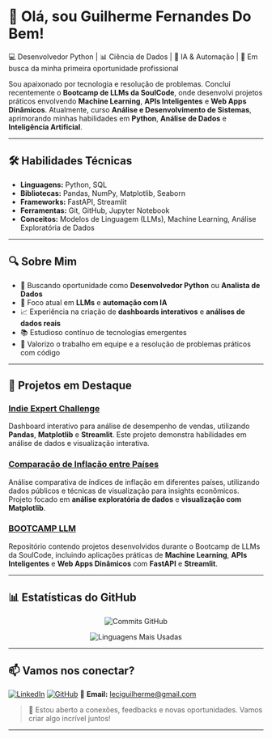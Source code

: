 # 👋 Olá, sou Guilherme Fernandes Do Bem!

💻 Desenvolvedor Python | 📊 Ciência de Dados | 🤖 IA & Automação | 🚀 Em busca da minha primeira oportunidade profissional

Sou apaixonado por tecnologia e resolução de problemas. Concluí recentemente o **Bootcamp de LLMs da SoulCode**, onde desenvolvi projetos práticos envolvendo **Machine Learning**, **APIs Inteligentes** e **Web Apps Dinâmicos**. Atualmente, curso **Análise e Desenvolvimento de Sistemas**, aprimorando minhas habilidades em **Python**, **Análise de Dados** e **Inteligência Artificial**.

---

## 🛠️ Habilidades Técnicas

- **Linguagens:** Python, SQL
- **Bibliotecas:** Pandas, NumPy, Matplotlib, Seaborn
- **Frameworks:** FastAPI, Streamlit
- **Ferramentas:** Git, GitHub, Jupyter Notebook
- **Conceitos:** Modelos de Linguagem (LLMs), Machine Learning, Análise Exploratória de Dados

---

## 🔍 Sobre Mim

- 🎯 Buscando oportunidade como **Desenvolvedor Python** ou **Analista de Dados**
- 🧠 Foco atual em **LLMs** e **automação com IA**
- 📈 Experiência na criação de **dashboards interativos** e **análises de dados reais**
- 📚 Estudioso contínuo de tecnologias emergentes
- 👥 Valorizo o trabalho em equipe e a resolução de problemas práticos com código

---

## 🚀 Projetos em Destaque

### [Indie Expert Challenge](https://github.com/GuilhermeFer29/indie_expert_challenge)
Dashboard interativo para análise de desempenho de vendas, utilizando **Pandas**, **Matplotlib** e **Streamlit**. Este projeto demonstra habilidades em análise de dados e visualização interativa.

### [Comparação de Inflação entre Países](https://github.com/GuilhermeFer29/Comparacao_inflacao_paises)
Análise comparativa de índices de inflação em diferentes países, utilizando dados públicos e técnicas de visualização para insights econômicos. Projeto focado em **análise exploratória de dados** e **visualização com Matplotlib**.

### [BOOTCAMP LLM](https://github.com/GuilhermeFer29/BOOTCAMP_LLM)
Repositório contendo projetos desenvolvidos durante o Bootcamp de LLMs da SoulCode, incluindo aplicações práticas de **Machine Learning**, **APIs Inteligentes** e **Web Apps Dinâmicos** com **FastAPI** e **Streamlit**.

---

## 📊 Estatísticas do GitHub

<div align="center">

![Commits GitHub](https://github-readme-stats.vercel.app/api?username=GuilhermeFer29&show_icons=true&theme=radical&include_all_commits=true&count_private=true)

![Linguagens Mais Usadas](https://github-readme-stats.vercel.app/api/top-langs/?username=GuilhermeFer29&layout=compact&theme=radical)

</div>

---

## 📫 Vamos nos conectar?

[![LinkedIn](https://img.shields.io/badge/-Guilherme%20Fernandes%20Do%20Bem-0077B5?style=for-the-badge&logo=linkedin&logoColor=white)](https://www.linkedin.com/in/guilherme-fernandes-do-bem/)
[![GitHub](https://img.shields.io/badge/-GitHub-181717?style=for-the-badge&logo=github&logoColor=white)](https://github.com/GuilhermeFer29)
📧 **Email:** leciguilherme@gmail.com

> 💬 Estou aberto a conexões, feedbacks e novas oportunidades. Vamos criar algo incrível juntos!

---
